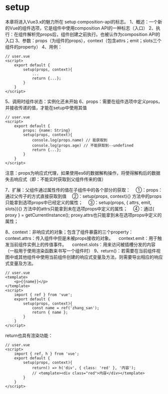 
# setup

本章将进入Vue3.x的魅力所在 setup composition-api的标志。
1、概述：一个新的Vue的组件选项，它是组件中使用composition API的一种标志（入口）
2、执行：在组件解析完props后，组件创建之前执行。也被认作为composition API的入口
3、参数：props（为组件的props），context（包含attrs；emit；slots三个组件的property）
4、用例：
```
// user.vue
<script>
    export default {
        setup(props, context){
            ...
            return {...};
        }
    }
</script>
```

5、调用时组件状态：实例化还未开始
6、props：需要在组件选项中定义props，并接收传递的值，才能在setup中使用其值
```
// user.vue
<script>
    export default {
        props: {name: String}
        setup(props, context){
            console.log(props.name) // 能获取到
            console.log(props.age) // 不能获取到--undefined
            return {...};
        }
    }
</script>
```

注意：props为响应式代理，如果使用es6的数据解构操作，将使得解构后的数据失去响应式（即：不能实时获取到父组件传来的值）


7、扩展：父组件通过属性传的值在子组件中的各个部分的获取：
 ①：props：通过父传子的方式直接获取到值
 ②：setup(props, context){} 方法中的props只能拿到选项props中已经定义的属性；
 ③：setup(props, { attrs, emit, slots}){} 方法中的attrs只能拿到未在选项props中定义的属性；
 ④：通过{ proxy } = getCurrentInstance(); proxy.attrs也只能拿到未在选项props中定义的属性；


8、context：非响应式的对象；包含了组件暴露的三个property：
 context.attrs：传入组件中但是未被props接收的对象。
 context.emit：用于触发当前组件实例上的传值事件。
 context.slots：用来访问被插槽分发的内容（一般用于使用渲染函数来书写一个组件时）
9、return()：若需要在当前组件视图中或其他组件中使用当前组件创建的响应式变量及方法，则需要导出相应的响应式变量及方法。

```
// user.vue
<template>
    <p>{{name}}</p>
</template>
<script>
    import { ref } from 'vue';
    export default {
        setup(props, context){
            const name = ref('zhang_san');
            return { name };
        }
    }
</script>
```

return也具有渲染功能：
```
// user.vue
<script>
    import { ref, h } from 'vue';
    export default {
        setup(props, context){
            return() => h('div', { class: 'red' }, '内容');
            // <template><div class="red">内容</div></template>
        }
    }
</script>
```